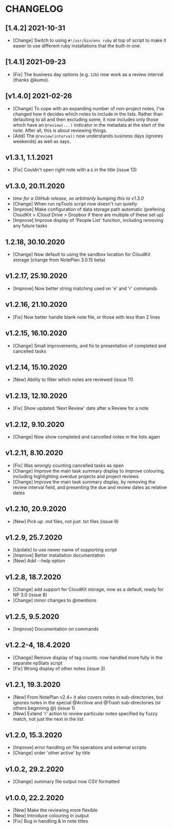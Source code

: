 # CHANGELOG

## [1.4.2] 2021-10-31
- [Change] Switch to using `#!/usr/bin/env ruby` at top of script to make it easier to use different ruby installations that the built-in one.

## [1.4.1] 2021-09-23
- [Fix] The business day options (e.g. `12b`) now work as a review interval (thanks @kumo).

## [v1.4.0] 2021-02-26
- [Change] To cope with an expanding number of non-project notes, I've changed how it decides which notes to include in the lists. Rather than defaulting to all and then excluding some, it now includes only those which have an `@review(...)` indicator in the metadata at the start of the note. After all, this is about reviewing things.
- [Add] The `@review(interval)` now understands `b`usiness days (ignores weekends) as well as `d`ays.

## v1.3.1, 1.1.2021
- [Fix] Couldn't open right note with a `&` in the title (issue 13)

## v1.3.0, 20.11.2020
- _time for a GitHub release, so arbitrarily bumping this to v1.3.0_
- [Change] When run npTools script now doesn't run quietly
- [Improve] Make configuration of data storage path automatic (prefering CloudKit > iCloud Drive > Dropbox if there are multiple of these set up)
- [Improve] Improve display of 'People List' function, including removing any future tasks

## 1.2.18, 30.10.2020
- [Change] Now default to using the sandbox location for CloudKit storage (change from NotePlan 3.0.15 beta)

## v1.2.17, 25.10.2020
- [Improve] Now better string matching used on 'e' and 'r' commands

## v1.2.16, 21.10.2020
- [Fix] Now better handle blank note file, or those with less than 2 lines

## v1.2.15, 16.10.2020
- [Change] Small improvements, and fix to presentation of completed and cancelled tasks

## v1.2.14, 15.10.2020
- [New] Ability to filter which notes are reviewed (issue 11)

## v1.2.13, 12.10.2020
- [Fix] Show updated 'Next Review' date after a Review for a note 

## v1.2.12, 9.10.2020
- [Change] Now show completed and cancelled notes in the lists again

## v1.2.11, 8.10.2020
- [Fix] Was wrongly counting cancelled tasks as open
- [Change] Improve the main task summary display to improve colouring, including highlighting overdue projects and project reviews
- [Change] Improve the main task summary display, by removing the review interval field, and presenting the due and review dates as relative dates

## v1.2.10, 20.9.2020
- [New] Pick up .md files, not just .txt files (issue 9)

## v1.2.9, 25.7.2020
- [Update] to use newer name of supporting script
- [Improve] Better installation documentation
- [New] Add --help option

## v1.2.8, 18.7.2020
- [Change] add support for CloudKit storage, now as a default, ready for NP 3.0 (issue 8)
- [Change] minor changes to @mentions

## v1.2.5, 9.5.2020
- [Improve] Documentation on commands

## v1.2.2-4, 18.4.2020
- [Change] Remove display of tag counts: now handled more fully in the separate npStats script
- [Fix] Wrong display of other notes (issue 3)

## v1.2.1, 19.3.2020
- [New] From NotePlan v2.4+ it also covers notes in sub-directories, but ignores notes in the special @Archive and @Trash sub-directories (or others beginning @) (issue 1)
- [New] Extend 'r' action to review particular notes specified by fuzzy match, not just the next in the list

## v1.2.0, 15.3.2020
- [Improve] error handling on file operations and external scripts
- [Change] order 'other active' by title

## v1.0.2, 29.2.2020
- [Change] summary file output now CSV formatted

## v1.0.0, 22.2.2020
- [New] Make the reviewing more flexible
- [New] Introduce colouring in output
- [Fix] Bug in handling & in note titles
